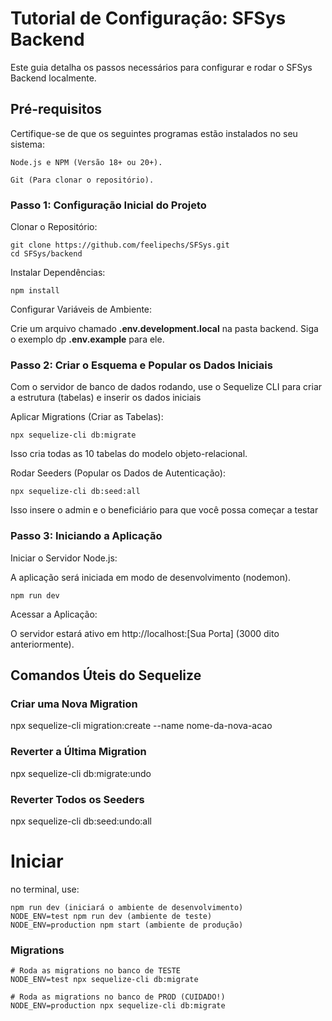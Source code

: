 # Tutorial de Configuração: SFSys Backend

Este guia detalha os passos necessários para configurar e rodar o SFSys Backend localmente.

## Pré-requisitos

Certifique-se de que os seguintes programas estão instalados no seu sistema:

    Node.js e NPM (Versão 18+ ou 20+).

    Git (Para clonar o repositório).

### Passo 1: Configuração Inicial do Projeto

Clonar o Repositório:

```
git clone https://github.com/feelipechs/SFSys.git
cd SFSys/backend
```

Instalar Dependências:

```
npm install
```

Configurar Variáveis de Ambiente:

Crie um arquivo chamado <strong>.env.development.local</strong> na pasta backend.
Siga o exemplo dp <strong>.env.example</strong> para ele.

### Passo 2: Criar o Esquema e Popular os Dados Iniciais

Com o servidor de banco de dados rodando, use o Sequelize CLI para criar a estrutura (tabelas) e inserir os dados iniciais

Aplicar Migrations (Criar as Tabelas):

```
npx sequelize-cli db:migrate
```

Isso cria todas as 10 tabelas do modelo objeto-relacional.

Rodar Seeders (Popular os Dados de Autenticação):

```
npx sequelize-cli db:seed:all
```

Isso insere o admin e o beneficiário para que você possa começar a testar

### Passo 3: Iniciando a Aplicação

Iniciar o Servidor Node.js:

A aplicação será iniciada em modo de desenvolvimento (nodemon).

```
npm run dev
```

Acessar a Aplicação:

O servidor estará ativo em http://localhost:[Sua Porta] (3000 dito anteriormente).

## Comandos Úteis do Sequelize

### Criar uma Nova Migration

npx sequelize-cli migration:create --name nome-da-nova-acao

### Reverter a Última Migration

npx sequelize-cli db:migrate:undo

### Reverter Todos os Seeders

npx sequelize-cli db:seed:undo:all

# Iniciar

no terminal, use:

```
npm run dev (iniciará o ambiente de desenvolvimento)
NODE_ENV=test npm run dev (ambiente de teste)
NODE_ENV=production npm start (ambiente de produção)
```

### Migrations

```
# Roda as migrations no banco de TESTE
NODE_ENV=test npx sequelize-cli db:migrate

# Roda as migrations no banco de PROD (CUIDADO!)
NODE_ENV=production npx sequelize-cli db:migrate
```
